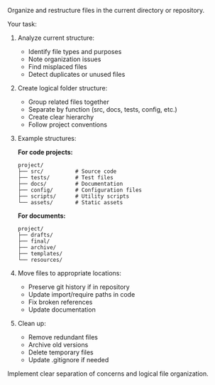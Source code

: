 Organize and restructure files in the current directory or repository.

Your task:
1. Analyze current structure:
   - Identify file types and purposes
   - Note organization issues
   - Find misplaced files
   - Detect duplicates or unused files

2. Create logical folder structure:
   - Group related files together
   - Separate by function (src, docs, tests, config, etc.)
   - Create clear hierarchy
   - Follow project conventions

3. Example structures:

   **For code projects:**
   ```
   project/
   ├── src/          # Source code
   ├── tests/        # Test files
   ├── docs/         # Documentation
   ├── config/       # Configuration files
   ├── scripts/      # Utility scripts
   └── assets/       # Static assets
   ```

   **For documents:**
   ```
   project/
   ├── drafts/
   ├── final/
   ├── archive/
   ├── templates/
   └── resources/
   ```

4. Move files to appropriate locations:
   - Preserve git history if in repository
   - Update import/require paths in code
   - Fix broken references
   - Update documentation

5. Clean up:
   - Remove redundant files
   - Archive old versions
   - Delete temporary files
   - Update .gitignore if needed

Implement clear separation of concerns and logical file organization.
